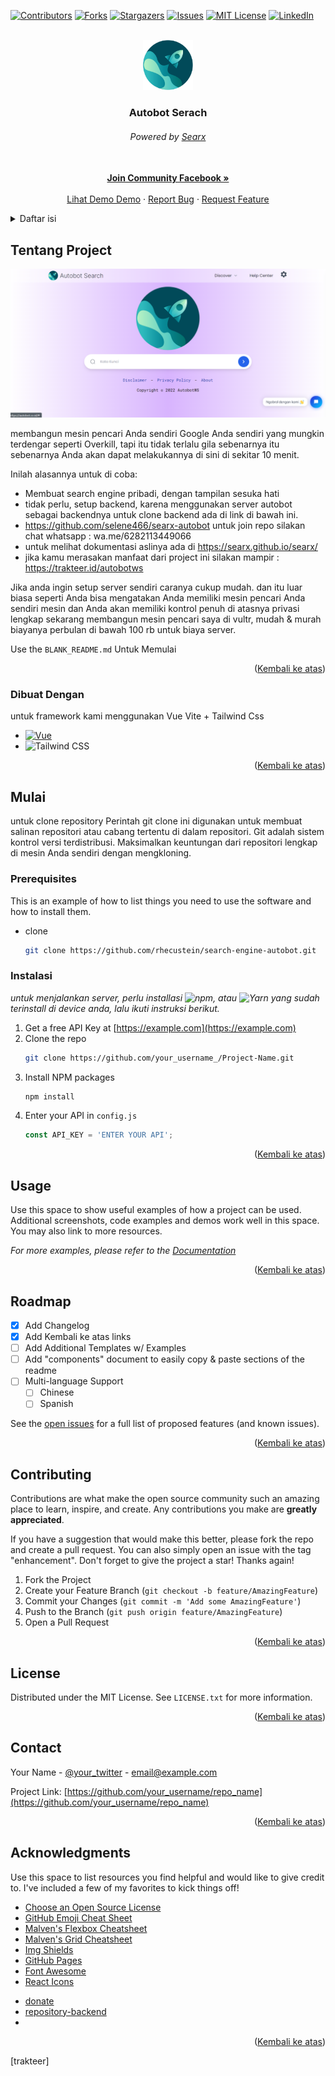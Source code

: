 <!-- Improved compatibility of Kembali ke atas link: See: https://github.com/rhecustein/search-engine-autobot -->
<a name="readme-top"></a>
<!--
*** Thanks for checking out the Best-README-Template. If you have a suggestion
*** that would make this better, please fork the repo and create a pull request
*** or simply open an issue with the tag "enhancement".
*** Don't forget to give the project a star!
*** Thanks again! Now go create something AMAZING! :D
-->



<!-- PROJECT SHIELDS -->
<!--
*** I'm using markdown "reference style" links for readability.
*** Reference links are enclosed in brackets [ ] instead of parentheses ( ).
*** See the bottom of this document for the declaration of the reference variables
*** for contributors-url, forks-url, etc. This is an optional, concise syntax you may use.
*** https://www.markdownguide.org/basic-syntax/#reference-style-links
-->
[![Contributors][contributors-shield]][contributors-url]
[![Forks][forks-shield]][forks-url]
[![Stargazers][stars-shield]][stars-url]
[![Issues][issues-shield]][issues-url]
[![MIT License][license-shield]][license-url]
[![LinkedIn][linkedin-shield]][linkedin-url]



<!-- PROJECT LOGO -->
<br />
<div align="center">
  <a href="https://web.facebook.com/groups/824634255212514">
    <img src="images/autobot.svg" alt="Logo autobot Serach" width="80" height="80">
  </a>

  <h3 align="center">Autobot Serach</h3>
  <h6 align="center">Powered by <a href="https://searx.github.io/searx/">Searx</a></h6>

  <p align="center">
    <br />
    <a href="https://web.facebook.com/groups/824634255212514"><strong>Join Community Facebook »</strong></a>
    <br />
    <br />
    <a href="https://autobot.co.id/">Lihat Demo Demo</a>
    ·
    <a href="https://github.com/rhecustein/search-engine-autobot/issues">Report Bug</a>
    ·
    <a href="https://github.com/rhecustein/search-engine-autobot/issues">Request Feature</a>
  </p>
</div>



<!-- TABLE OF CONTENTS -->
<details>
  <summary>Daftar isi</summary>
  <ol>
    <li>
      <a href="#about-the-project">Tentang Project</a>
      <ul>
        <li><a href="#built-with">Dibangun Dengan</a></li>
      </ul>
    </li>
    <li>
      <a href="#getting-started">Mulai</a>
      <ul>
        <li><a href="#prerequisites">Prasyarat</a></li>
        <li><a href="#installation">Instalasi</a></li>
      </ul>
    </li>
    <li><a href="#usage">Penggunaan</a></li>
    <li><a href="#roadmap">Peta jalan</a></li>
    <li><a href="#contributing">Berkontribusi</a></li>
    <li><a href="#license">License</a></li>
    <li><a href="#contact">Kontak</a></li>
    <li><a href="#acknowledgments">Ucapan Terima Kasih</a></li>
  </ol>
</details>

<!-- ABOUT THE PROJECT -->
## Tentang Project

[![Product Name Screen Shot][product-screenshot]](https://autobot.co.id)

membangun mesin pencari Anda sendiri Google Anda sendiri yang mungkin terdengar seperti Overkill, tapi itu tidak terlalu gila sebenarnya itu sebenarnya Anda akan dapat melakukannya di sini di sekitar 10 menit.

Inilah alasannya untuk di coba:
* Membuat search engine pribadi, dengan tampilan sesuka hati
* tidak perlu, setup backend, karena menggunakan server autobot sebagai backendnya untuk clone backend ada di link di bawah ini.
* https://github.com/selene466/searx-autobot untuk join repo silakan chat whatsapp : wa.me/6282113449066  
* untuk melihat dokumentasi aslinya ada di https://searx.github.io/searx/
* jika kamu merasakan manfaat dari project ini silakan mampir : https://trakteer.id/autobotws 


Jika anda ingin setup server sendiri caranya cukup mudah.
dan itu luar biasa seperti Anda bisa mengatakan Anda memiliki mesin pencari Anda sendiri mesin dan Anda akan memiliki kontrol penuh di atasnya privasi lengkap sekarang membangun mesin pencari saya di vultr, mudah & murah biayanya perbulan di bawah 100 rb untuk biaya server.



Use the `BLANK_README.md` Untuk Memulai

<p align="right">(<a href="#readme-top">Kembali ke atas</a>)</p>



### Dibuat Dengan

untuk framework kami menggunakan Vue Vite + Tailwind Css

* [![Vue][Vue.js]][Vue-url]
* ![Tailwind CSS](https://img.shields.io/static/v1?style=for-the-badge&message=Tailwind+CSS&color=222222&logo=Tailwind+CSS&logoColor=06B6D4&label=)

<p align="right">(<a href="#readme-top">Kembali ke atas</a>)</p>



<!-- GETTING STARTED -->
## Mulai

untuk clone repository 
Perintah git clone ini digunakan untuk membuat salinan repositori atau cabang tertentu di dalam repositori.
Git adalah sistem kontrol versi terdistribusi. Maksimalkan keuntungan dari repositori lengkap di mesin Anda sendiri dengan mengkloning.

### Prerequisites

This is an example of how to list things you need to use the software and how to install them.
* clone
  ```sh
  git clone https://github.com/rhecustein/search-engine-autobot.git
  ```

### Instalasi

_untuk menjalankan server, perlu installasi ![npm](https://img.shields.io/static/v1?style=for-the-badge&message=npm&color=CB3837&logo=npm&logoColor=FFFFFF&label=), atau ![Yarn](https://img.shields.io/static/v1?style=for-the-badge&message=Yarn&color=2C8EBB&logo=Yarn&logoColor=FFFFFF&label=) yang sudah terinstall di device anda, lalu ikuti instruksi berikut._ 

1. Get a free API Key at [https://example.com](https://example.com)
2. Clone the repo
   ```sh
   git clone https://github.com/your_username_/Project-Name.git
   ```
3. Install NPM packages
   ```sh
   npm install
   ```
4. Enter your API in `config.js`
   ```js
   const API_KEY = 'ENTER YOUR API';
   ```

<p align="right">(<a href="#readme-top">Kembali ke atas</a>)</p>



<!-- USAGE EXAMPLES -->
## Usage

Use this space to show useful examples of how a project can be used. Additional screenshots, code examples and demos work well in this space. You may also link to more resources.

_For more examples, please refer to the [Documentation](https://example.com)_

<p align="right">(<a href="#readme-top">Kembali ke atas</a>)</p>



<!-- ROADMAP -->
## Roadmap

- [x] Add Changelog
- [x] Add Kembali ke atas links
- [ ] Add Additional Templates w/ Examples
- [ ] Add "components" document to easily copy & paste sections of the readme
- [ ] Multi-language Support
    - [ ] Chinese
    - [ ] Spanish

See the [open issues](https://github.com/othneildrew/Best-README-Template/issues) for a full list of proposed features (and known issues).

<p align="right">(<a href="#readme-top">Kembali ke atas</a>)</p>



<!-- CONTRIBUTING -->
## Contributing

Contributions are what make the open source community such an amazing place to learn, inspire, and create. Any contributions you make are **greatly appreciated**.

If you have a suggestion that would make this better, please fork the repo and create a pull request. You can also simply open an issue with the tag "enhancement".
Don't forget to give the project a star! Thanks again!

1. Fork the Project
2. Create your Feature Branch (`git checkout -b feature/AmazingFeature`)
3. Commit your Changes (`git commit -m 'Add some AmazingFeature'`)
4. Push to the Branch (`git push origin feature/AmazingFeature`)
5. Open a Pull Request

<p align="right">(<a href="#readme-top">Kembali ke atas</a>)</p>



<!-- LICENSE -->
## License

Distributed under the MIT License. See `LICENSE.txt` for more information.

<p align="right">(<a href="#readme-top">Kembali ke atas</a>)</p>



<!-- CONTACT -->
## Contact

Your Name - [@your_twitter](https://twitter.com/your_username) - email@example.com

Project Link: [https://github.com/your_username/repo_name](https://github.com/your_username/repo_name)

<p align="right">(<a href="#readme-top">Kembali ke atas</a>)</p>



<!-- ACKNOWLEDGMENTS -->
## Acknowledgments

Use this space to list resources you find helpful and would like to give credit to. I've included a few of my favorites to kick things off!

* [Choose an Open Source License](https://choosealicense.com)
* [GitHub Emoji Cheat Sheet](https://www.webpagefx.com/tools/emoji-cheat-sheet)
* [Malven's Flexbox Cheatsheet](https://flexbox.malven.co/)
* [Malven's Grid Cheatsheet](https://grid.malven.co/)
* [Img Shields](https://shields.io)
* [GitHub Pages](https://pages.github.com)
* [Font Awesome](https://fontawesome.com)
* [React Icons](https://react-icons.github.io/react-icons/search)


<!-- MARKDOWN LINKS & REPO -->
* [donate]()
* [repository-backend](https://github.com/selene466/searx-autobot)
* 

<p align="right">(<a href="#readme-top">Kembali ke atas</a>)</p>



<!-- MARKDOWN LINKS & IMAGES -->
<!-- https://www.markdownguide.org/basic-syntax/#reference-style-links -->
[contributors-shield]: https://img.shields.io/github/contributors/othneildrew/Best-README-Template.svg?style=for-the-badge
[contributors-url]: https://github.com/rhecustein/search-engine-autobot/contributors
[forks-shield]: https://img.shields.io/github/forks/othneildrew/Best-README-Template.svg?style=for-the-badge
[forks-url]: https://github.com/rhecustein/search-engine-autobot/network/members
[stars-shield]: https://img.shields.io/github/stars/othneildrew/Best-README-Template.svg?style=for-the-badge
[stars-url]: https://github.com/rhecustein/search-engine-autobot/stargazers
[issues-shield]: https://img.shields.io/github/issues/othneildrew/Best-README-Template.svg?style=for-the-badge
[issues-url]: https://github.com/rhecustein/search-engine-autobot/issues
[license-shield]: https://img.shields.io/github/license/othneildrew/Best-README-Template.svg?style=for-the-badge
[license-url]: https://github.com/rhecustein/search-engine-autobot/blob/master/LICENSE.txt
[linkedin-shield]: https://img.shields.io/badge/-LinkedIn-black.svg?style=for-the-badge&logo=linkedin&colorB=555
[linkedin-url]: https://linkedin.com/in/othneildrew
[product-screenshot]: images/gambar.png
[Vue.js]: https://img.shields.io/badge/Vue.js-35495E?style=for-the-badge&logo=vuedotjs&logoColor=4FC08D
[Vue-url]: https://vuejs.org/
[autobot-img]: images/gambar.png
[repository-backend]: https://github.com/selene466/searx-autobot
[trakteer]

